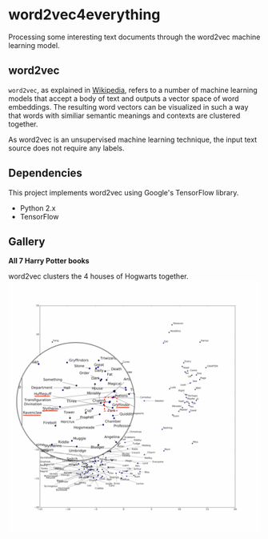 # word2vec4everything

Processing some interesting text documents through the word2vec machine learning model.

## word2vec

`word2vec`, as explained in [Wikipedia](https://en.wikipedia.org/wiki/Word2vec), refers to a number of machine learning models that accept a body of text and outputs a vector space of word embeddings.
The resulting word vectors can be visualized in such a way that words with similiar semantic meanings and contexts are clustered together.

As word2vec is an unsupervised machine learning technique, the input text source does not require any labels.


## Dependencies

This project implements word2vec using Google's TensorFlow library.

- Python 2.x
- TensorFlow


## Gallery

**All 7 Harry Potter books**

word2vec clusters the 4 houses of Hogwarts together.
![](images/tsne-hp-names-200k-steps-1500-plot-v2-houses-cluster.png)
